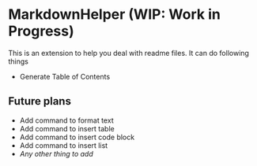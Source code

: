 # MarkdownHelper (WIP: Work in Progress)

This is an extension to help you deal with readme files.
It can do following things

- Generate Table of Contents

## Future plans

- Add command to format text
- Add command to insert table
- Add command to insert code block
- Add command to insert list
- _Any other thing to add_
